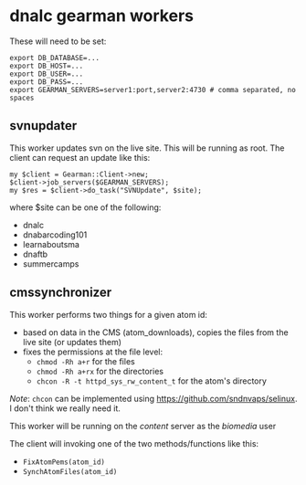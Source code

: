 # dnalc gearman workers

These will need to be set:

```
export DB_DATABASE=...
export DB_HOST=...
export DB_USER=...
export DB_PASS=...
export GEARMAN_SERVERS=server1:port,server2:4730 # comma separated, no spaces
```

## svnupdater

This worker updates svn on the live site. This will be running as root.
The client can request an update like this:

```
my $client = Gearman::Client->new;
$client->job_servers($GEARMAN_SERVERS);
my $res = $client->do_task("SVNUpdate", $site);
```

where $site can be one of the following:
  - dnalc
  - dnabarcoding101
  - learnaboutsma
  - dnaftb
  - summercamps

## cmssynchronizer

This worker performs two things for a given atom id:

- based on data in the CMS (atom_downloads), copies the files from the
live site (or updates them)
- fixes the permissions at the file level:
  * `chmod -Rh a+r` for the files
  * `chmod -Rh a+rx` for the directories
  * `chcon -R -t httpd_sys_rw_content_t` for the atom's directory

_Note_: `chcon` can be implemented using https://github.com/sndnvaps/selinux. I don't think we
really need it.

This worker will be running on the _content_ server as the _biomedia_ user

The client will invoking one of the two methods/functions like this:
  * `FixAtomPems(atom_id)`
  * `SynchAtomFiles(atom_id)`

